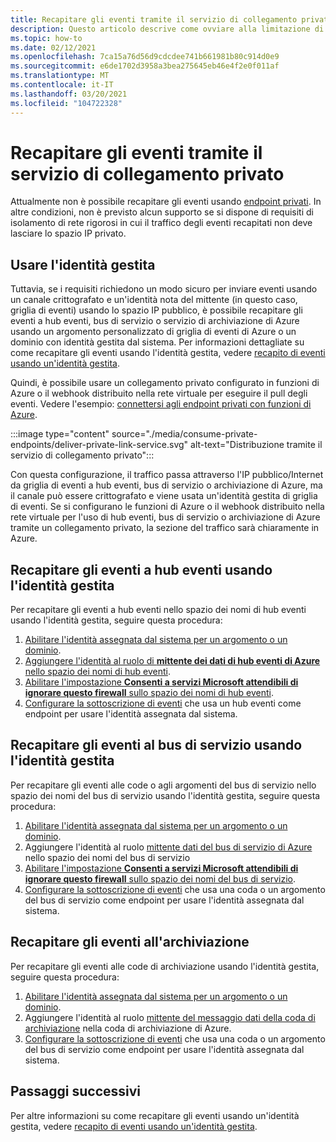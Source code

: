 ```yaml
---
title: Recapitare gli eventi tramite il servizio di collegamento privato
description: Questo articolo descrive come ovviare alla limitazione di non poter recapitare gli eventi usando il servizio di collegamento privato.
ms.topic: how-to
ms.date: 02/12/2021
ms.openlocfilehash: 7ca15a76d56d9cdcdee741b661981b80c914d0e9
ms.sourcegitcommit: e6de1702d3958a3bea275645eb46e4f2e0f011af
ms.translationtype: MT
ms.contentlocale: it-IT
ms.lasthandoff: 03/20/2021
ms.locfileid: "104722328"
---
```

# <a name="deliver-events-using-private-link-service"></a>Recapitare gli eventi tramite il servizio di collegamento privato
Attualmente non è possibile recapitare gli eventi usando [endpoint privati](../private-link/private-endpoint-overview.md). In altre condizioni, non è previsto alcun supporto se si dispone di requisiti di isolamento di rete rigorosi in cui il traffico degli eventi recapitati non deve lasciare lo spazio IP privato. 

## <a name="use-managed-identity"></a>Usare l'identità gestita
Tuttavia, se i requisiti richiedono un modo sicuro per inviare eventi usando un canale crittografato e un'identità nota del mittente (in questo caso, griglia di eventi) usando lo spazio IP pubblico, è possibile recapitare gli eventi a hub eventi, bus di servizio o servizio di archiviazione di Azure usando un argomento personalizzato di griglia di eventi di Azure o un dominio con identità gestita dal sistema. Per informazioni dettagliate su come recapitare gli eventi usando l'identità gestita, vedere [recapito di eventi usando un'identità gestita](managed-service-identity.md). 

Quindi, è possibile usare un collegamento privato configurato in funzioni di Azure o il webhook distribuito nella rete virtuale per eseguire il pull degli eventi. Vedere l'esempio: [connettersi agli endpoint privati con funzioni di Azure](/samples/azure-samples/azure-functions-private-endpoints/connect-to-private-endpoints-with-azure-functions/).


:::image type="content" source="./media/consume-private-endpoints/deliver-private-link-service.svg" alt-text="Distribuzione tramite il servizio di collegamento privato":::


Con questa configurazione, il traffico passa attraverso l'IP pubblico/Internet da griglia di eventi a hub eventi, bus di servizio o archiviazione di Azure, ma il canale può essere crittografato e viene usata un'identità gestita di griglia di eventi. Se si configurano le funzioni di Azure o il webhook distribuito nella rete virtuale per l'uso di hub eventi, bus di servizio o archiviazione di Azure tramite un collegamento privato, la sezione del traffico sarà chiaramente in Azure.

## <a name="deliver-events-to-event-hubs-using-managed-identity"></a>Recapitare gli eventi a hub eventi usando l'identità gestita
Per recapitare gli eventi a hub eventi nello spazio dei nomi di hub eventi usando l'identità gestita, seguire questa procedura:

1. [Abilitare l'identità assegnata dal sistema per un argomento o un dominio](managed-service-identity.md#create-a-custom-topic-or-domain-with-an-identity). 
1. [Aggiungere l'identità al ruolo di **mittente dei dati di hub eventi di Azure** nello spazio dei nomi di hub eventi](../event-hubs/authenticate-managed-identity.md#to-assign-azure-roles-using-the-azure-portal).
1. [Abilitare l'impostazione **Consenti a servizi Microsoft attendibili di ignorare questo firewall** sullo spazio dei nomi di hub eventi](../event-hubs/event-hubs-service-endpoints.md#trusted-microsoft-services). 
1. [Configurare la sottoscrizione di eventi](managed-service-identity.md#create-event-subscriptions-that-use-an-identity) che usa un hub eventi come endpoint per usare l'identità assegnata dal sistema.

## <a name="deliver-events-to-service-bus-using-managed-identity"></a>Recapitare gli eventi al bus di servizio usando l'identità gestita
Per recapitare gli eventi alle code o agli argomenti del bus di servizio nello spazio dei nomi del bus di servizio usando l'identità gestita, seguire questa procedura:

1. [Abilitare l'identità assegnata dal sistema per un argomento o un dominio](managed-service-identity.md#create-a-custom-topic-or-domain-with-an-identity). 
1. Aggiungere l'identità al ruolo [mittente dati del bus di servizio di Azure](/service-bus-messaging/service-bus-managed-service-identity#azure-built-in-roles-for-azure-service-bus) nello spazio dei nomi del bus di servizio
1. [Abilitare l'impostazione **Consenti a servizi Microsoft attendibili di ignorare questo firewall** sullo spazio dei nomi del bus di servizio](../service-bus-messaging/service-bus-service-endpoints.md#trusted-microsoft-services). 
1. [Configurare la sottoscrizione di eventi](managed-service-identity.md#create-event-subscriptions-that-use-an-identity) che usa una coda o un argomento del bus di servizio come endpoint per usare l'identità assegnata dal sistema.

## <a name="deliver-events-to-storage"></a>Recapitare gli eventi all'archiviazione 
Per recapitare gli eventi alle code di archiviazione usando l'identità gestita, seguire questa procedura:

1. [Abilitare l'identità assegnata dal sistema per un argomento o un dominio](managed-service-identity.md#create-a-custom-topic-or-domain-with-an-identity).
1. Aggiungere l'identità al ruolo [mittente del messaggio dati della coda di archiviazione](../storage/common/storage-auth-aad-rbac-portal.md) nella coda di archiviazione di Azure.
1. [Configurare la sottoscrizione di eventi](managed-service-identity.md#create-event-subscriptions-that-use-an-identity) che usa una coda o un argomento del bus di servizio come endpoint per usare l'identità assegnata dal sistema.


## <a name="next-steps"></a>Passaggi successivi
Per altre informazioni su come recapitare gli eventi usando un'identità gestita, vedere [recapito di eventi usando un'identità gestita](managed-service-identity.md). 

